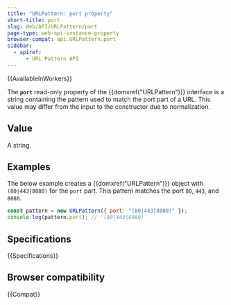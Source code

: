 ```yaml
---
title: "URLPattern: port property"
short-title: port
slug: Web/API/URLPattern/port
page-type: web-api-instance-property
browser-compat: api.URLPattern.port
sidebar:
  - apiref:
      - URL Pattern API
---
```


{{AvailableInWorkers}}

The **`port`** read-only property of the {{domxref("URLPattern")}} interface is a
string containing the pattern used to match the port part of a
URL. This value may differ from the input to the constructor due to
normalization.

## Value

A string.

## Examples

The below example creates a {{domxref("URLPattern")}} object with
`(80|443|8080)` for the `port` part. This pattern matches the port `80`, `443`,
and `8080`.

```js
const pattern = new URLPattern({ port: "(80|443|8080)" });
console.log(pattern.port); // '(80|443|8080)'
```

## Specifications

{{Specifications}}

## Browser compatibility

{{Compat}}
